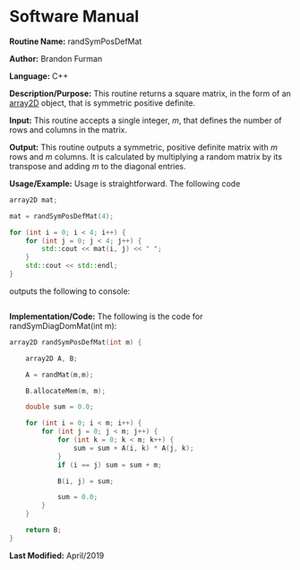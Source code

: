 # Software Manual

**Routine Name:** randSymPosDefMat

**Author:** Brandon Furman

**Language:** C++

**Description/Purpose:** This routine returns a square matrix, in the form of an [array2D](https://brandonfurman.github.io/math5610/SoftwareManual/DataStructures/array2D) object, that is symmetric positive definite.

**Input:** This routine accepts a single integer, *m*, that defines the number of rows and columns in the matrix.

**Output:** This routine outputs a symmetric, positive definite matrix with *m* rows and *m* columns. It is calculated by multiplying a random matrix by its transpose and adding *m* to the diagonal entries.

**Usage/Example:** Usage is straightforward. The following code

```cpp
array2D mat;

mat = randSymPosDefMat(4);

for (int i = 0; i < 4; i++) {
	for (int j = 0; j < 4; j++) {
		std::cout << mat(i, j) << " ";
	}
	std::cout << std::endl;
}
```
outputs the following to console:
```cpp

```

**Implementation/Code:** The following is the code for randSymDiagDomMat(int m):

```cpp
array2D randSymPosDefMat(int m) {

	array2D A, B;

	A = randMat(m,m);

	B.allocateMem(m, m);

	double sum = 0.0;

	for (int i = 0; i < m; i++) {
		for (int j = 0; j < m; j++) {
			for (int k = 0; k < m; k++) {
				sum = sum + A(i, k) * A(j, k);
			}
			if (i == j) sum = sum + m;

			B(i, j) = sum;

			sum = 0.0;
		}
	}

	return B;
}
```

**Last Modified:** April/2019
